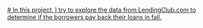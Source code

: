 [# In this project, I try to explore the data from LendingClub.com to determine if the borrowers pay back their loans in fall.](https://github.com/flaatah/loan.Project)
